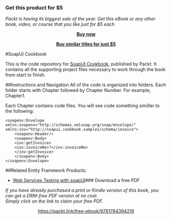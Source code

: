 
### Get this product for $5

<i>Packt is having its biggest sale of the year. Get this eBook or any other book, video, or course that you like just for $5 each</i>


<b><p align='center'>[Buy now](https://packt.link/9781784394219)</p></b>


<b><p align='center'>[Buy similar titles for just $5](https://subscription.packtpub.com/search)</p></b>


#SoapUI Cookbook

This is the code repository for [SoapUI Cookbook](https://www.packtpub.com/web-development/soapui-cookbook?utm_source=github&utm_medium=repository&utm_campaign=9781784394219), published by Packt. It contains all the supporting project files necessary to work through the book from start to finish.

##Instructions and Navigation
All of the code is organized into folders. Each folder starts with Chapter followed by Chapter Number. For example, Chapter1.

Each Chapter contains code files. You will see code something similler to the following:
```
<soapenv:Envelope xmlns:soapenv="http://schemas.xmlsoap.org/soap/envelope/" xmlns:inv="http://soapui.cookbook.samples/schema/invoice">
    <soapenv:Header/>
    <soapenv:Body>
    <inv:getInvoice>
    <inv:invoiceNo>?</inv:invoiceNo>
    </inv:getInvoice>
    </soapenv:Body>
</soapenv:Envelope>
```

##Related Entity Framework Products:
* [Web Services Testing with soapUI](https://www.packtpub.com/web-development/web-services-testing-soapui?utm_source=github&utm_medium=repository&utm_campaign=9781849515665)### Download a free PDF

 <i>If you have already purchased a print or Kindle version of this book, you can get a DRM-free PDF version at no cost.<br>Simply click on the link to claim your free PDF.</i>
<p align="center"> <a href="https://packt.link/free-ebook/9781784394219">https://packt.link/free-ebook/9781784394219 </a> </p>